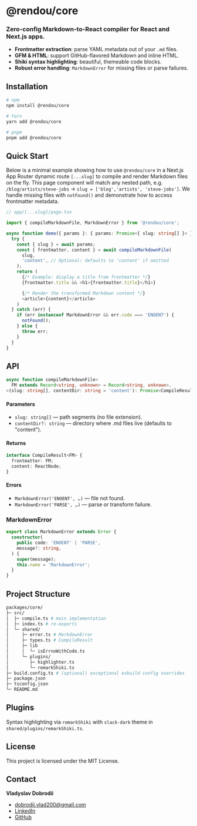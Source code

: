 # @rendou/core

### Zero-config Markdown-to-React compiler for React and Next.js apps.

- **Frontmatter extraction**: parse YAML metadata out of your `.md` files.
- **GFM & HTML**: support GitHub-flavored Markdown and inline HTML.
- **Shiki syntax highlighting**: beautiful, themeable code blocks.
- **Robust error handling**: `MarkdownError` for missing files or parse failures.

## Installation

```bash
# npm
npm install @rendou/core

# Yarn
yarn add @rendou/core

# pnpm
pnpm add @rendou/core
```

## Quick Start

Below is a minimal example showing how to use `@rendou/core` in a Next.js App Router dynamic route `[...slug]` to compile and render Markdown files on the fly. This page component will match any nested path, e.g. `/blog/artists/steve-jobs` → `slug = ['blog','artists', 'steve-jobs']`. We handle missing files with `notFound()` and demonstrate how to access frontmatter metadata.

```ts
// app/[...slug]/page.tsx

import { compileMarkdownFile, MarkdownError } from '@rendou/core';

async function demo({ params }: { params: Promise<{ slug: string[] }> }) {
  try {
    const { slug } = await params;
    const { frontmatter, content } = await compileMarkdownFile(
      slug,
      'content', // Optional: defaults to 'content' if omitted
    );
    return (
      {/* Example: display a title from frontmatter */}
      {frontmatter.title && <h1>{frontmatter.title}</h1>}

      {/* Render the transformed Markdown content */}
      <article>{content}</article>
    )
  } catch (err) {
    if (err instanceof MarkdownError && err.code === 'ENOENT') {
      notFound();
    } else {
      throw err;
    }
  }
}
```

## API

```ts
async function compileMarkdownFile<
  FM extends Record<string, unknown> = Record<string, unknown>,
>(slug: string[], contentDir: string = 'content'): Promise<CompileResult<FM>>;
```

#### Parameters

- `slug: string[]` — path segments (no file extension).
- `contentDir?: string` — directory where .md files live (defaults to "content").

#### Returns

```ts
interface CompileResult<FM> {
  frontmatter: FM;
  content: ReactNode;
}
```

#### Errors

- `MarkdownError('ENOENT', …)` — file not found.
- `MarkdownError('PARSE', …)` — parse or transform failure.

### MarkdownError

```ts
export class MarkdownError extends Error {
  constructor(
    public code: 'ENOENT' | 'PARSE',
    message?: string,
  ) {
    super(message);
    this.name = 'MarkdownError';
  }
}
```

## Project Structure

```bash
packages/core/
├─ src/
│  ├─ compile.ts # main implementation
│  ├─ index.ts # re-exports
│  └─ shared/
│     ├─ error.ts # MarkdownError
│     ├─ types.ts # CompileResult
│     ├─ lib
│     │  └─ isErrnoWithCode.ts
│     └─ plugins/
│        ├─ highlighter.ts
│        └─ remarkShiki.ts
├─ build.config.ts # (optional) exceptional esbuild config overrides
├─ package.json
├─ tsconfig.json
└─ README.md
```

## Plugins

Syntax highlighting via `remarkShiki` with `slack-dark` theme in `shared/plugins/remarkShiki.ts`.

## License

This project is licensed under the MIT License.

## Contact

**Vladyslav Dobrodii**

- [dobrodii.vlad200@gmail.com](mailto:dobrodii.vlad200@gmail.com)
- [LinkedIn](https://www.linkedin.com/in/vladyslav-dobrodii-20384a233/)
- [GitHub](https://github.com/dladislav201/)
